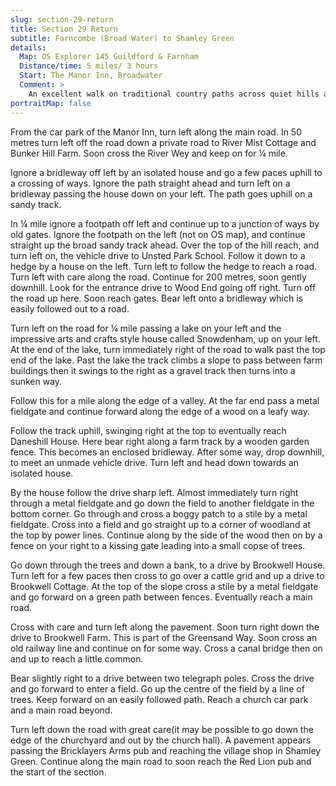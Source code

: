 ```yaml
---
slug: section-29-return
title: Section 29 Return
subtitle: Farncombe (Broad Water) to Shamley Green
details:
  Map: OS Explorer 145 Guildford & Farnham
  Distance/time: 5 miles/ 3 hours
  Start: The Manor Inn, Broadwater
  Comment: >
    An excellent walk on traditional country paths across quiet hills and valleys; virtually no field walking and only one stile. Snowdenham house rewards a few moments attention.
portraitMap: false
---
```

From the car park of the Manor Inn, turn left along the main road. In 50 metres turn left off the road down a private road to River Mist Cottage and Bunker Hill Farm. Soon cross the River Wey and keep on for ¼ mile.

Ignore a bridleway off left by an isolated house and go a few paces uphill to a crossing of ways. Ignore the path straight ahead and turn left on a bridleway passing the house down on your left. The path goes uphill on a sandy track.

In ¼ mile ignore a footpath off left and continue up to a junction of ways by old gates. Ignore the footpath on the left (not on OS map), and continue straight up the broad sandy track ahead. Over the top of the hill reach, and turn left on, the vehicle drive to Unsted Park School. Follow it down to a hedge by a house on the left. Turn left to follow the hedge to reach a road. Turn left with care along the road. Continue for 200 metres, soon gently downhill. Look for the entrance drive to Wood End going off right. Turn off the road up here. Soon reach gates. Bear left onto a bridleway which is easily followed out to a road.

Turn left on the road for ¼ mile passing a lake on your left and the impressive arts and crafts style house called Snowdenham, up on your left. At the end of the lake, turn immediately right of the road to walk past the top end of the lake. Past the lake the track climbs a slope to pass between farm buildings then it swings to the right as a gravel track then turns into a sunken way.

Follow this for a mile along the edge of a valley. At the far end pass a metal fieldgate and continue forward along the edge of a wood on a leafy way.

Follow the track uphill, swinging right at the top to eventually reach Daneshill House. Here bear right along a farm track by a wooden garden fence. This becomes an enclosed bridleway. After some way, drop downhill, to meet an unmade vehicle drive. Turn left and head down towards an isolated house.

By the house follow the drive sharp left. Almost immediately turn right through a metal fieldgate and go down the field to another fieldgate in the bottom corner. Go through and cross a boggy patch to a stile by a metal fieldgate. Cross into a field and go straight up to a corner of woodland at the top by power lines. Continue along by the side of the wood then on by a fence on your right to a kissing gate leading into a small copse of trees.

Go down through the trees and down a bank, to a drive by Brookwell House. Turn left for a few paces then cross to go over a cattle grid and up a drive to Brookwell Cottage. At the top of the slope cross a stile by a metal fieldgate and go forward on a green path between fences. Eventually reach a main road.

Cross with care and turn left along the pavement. Soon turn right down the drive to Brookwell Farm. This is part of the Greensand Way. Soon cross an old railway line and continue on for some way. Cross a canal bridge then on and up to reach a little common.

Bear slightly right to a drive between two telegraph poles. Cross the drive and go forward to enter a field. Go up the centre of the field by a line of trees. Keep forward on an easily followed path. Reach a church car park and a main road beyond.

Turn left down the road with great care(it may be possible to go down the edge of the churchyard and out by the church hall). A pavement appears passing the Bricklayers Arms pub and reaching the village shop in Shamley Green. Continue along the main road to soon reach the Red Lion pub and the start of the section.

